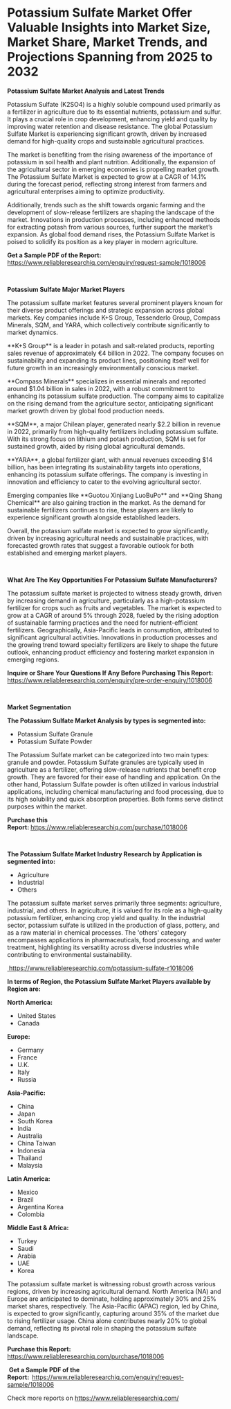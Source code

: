 <p><h1>Potassium Sulfate Market Offer Valuable Insights into Market Size, Market Share, Market Trends, and Projections Spanning from 2025 to 2032</h1></p><p><strong>Potassium Sulfate Market Analysis and Latest Trends</strong></p>
<p><p>Potassium Sulfate (K2SO4) is a highly soluble compound used primarily as a fertilizer in agriculture due to its essential nutrients, potassium and sulfur. It plays a crucial role in crop development, enhancing yield and quality by improving water retention and disease resistance. The global Potassium Sulfate Market is experiencing significant growth, driven by increased demand for high-quality crops and sustainable agricultural practices. </p><p>The market is benefiting from the rising awareness of the importance of potassium in soil health and plant nutrition. Additionally, the expansion of the agricultural sector in emerging economies is propelling market growth. The Potassium Sulfate Market is expected to grow at a CAGR of 14.1% during the forecast period, reflecting strong interest from farmers and agricultural enterprises aiming to optimize productivity. </p><p>Additionally, trends such as the shift towards organic farming and the development of slow-release fertilizers are shaping the landscape of the market. Innovations in production processes, including enhanced methods for extracting potash from various sources, further support the market’s expansion. As global food demand rises, the Potassium Sulfate Market is poised to solidify its position as a key player in modern agriculture.</p></p>
<p><strong>Get a Sample PDF of the Report:&nbsp;</strong> <a href="https://www.reliableresearchiq.com/enquiry/request-sample/1018006?utm_campaign=1906&utm_medium=2&utm_source=Github&utm_content=ia&utm_term=31012025&utm_id=potassium-sulfate">https://www.reliableresearchiq.com/enquiry/request-sample/1018006</a></p>
<p>&nbsp;</p>
<p><strong>Potassium Sulfate Major Market Players</strong></p>
<p><p>The potassium sulfate market features several prominent players known for their diverse product offerings and strategic expansion across global markets. Key companies include K+S Group, Tessenderlo Group, Compass Minerals, SQM, and YARA, which collectively contribute significantly to market dynamics.</p><p>**K+S Group** is a leader in potash and salt-related products, reporting sales revenue of approximately €4 billion in 2022. The company focuses on sustainability and expanding its product lines, positioning itself well for future growth in an increasingly environmentally conscious market.</p><p>**Compass Minerals** specializes in essential minerals and reported around $1.04 billion in sales in 2022, with a robust commitment to enhancing its potassium sulfate production. The company aims to capitalize on the rising demand from the agriculture sector, anticipating significant market growth driven by global food production needs.</p><p>**SQM**, a major Chilean player, generated nearly $2.2 billion in revenue in 2022, primarily from high-quality fertilizers including potassium sulfate. With its strong focus on lithium and potash production, SQM is set for sustained growth, aided by rising global agricultural demands.</p><p>**YARA**, a global fertilizer giant, with annual revenues exceeding $14 billion, has been integrating its sustainability targets into operations, enhancing its potassium sulfate offerings. The company is investing in innovation and efficiency to cater to the evolving agricultural sector.</p><p>Emerging companies like **Guotou Xinjiang LuoBuPo** and **Qing Shang Chemical** are also gaining traction in the market. As the demand for sustainable fertilizers continues to rise, these players are likely to experience significant growth alongside established leaders.</p><p>Overall, the potassium sulfate market is expected to grow significantly, driven by increasing agricultural needs and sustainable practices, with forecasted growth rates that suggest a favorable outlook for both established and emerging market players.</p></p>
<p>&nbsp;</p>
<p><strong>What Are The Key Opportunities For Potassium Sulfate Manufacturers?</strong></p>
<p><p>The potassium sulfate market is projected to witness steady growth, driven by increasing demand in agriculture, particularly as a high-potassium fertilizer for crops such as fruits and vegetables. The market is expected to grow at a CAGR of around 5% through 2028, fueled by the rising adoption of sustainable farming practices and the need for nutrient-efficient fertilizers. Geographically, Asia-Pacific leads in consumption, attributed to significant agricultural activities. Innovations in production processes and the growing trend toward specialty fertilizers are likely to shape the future outlook, enhancing product efficiency and fostering market expansion in emerging regions.</p></p>
<p><strong>Inquire or Share Your Questions If Any Before Purchasing This Report:</strong> <a href="https://www.reliableresearchiq.com/enquiry/pre-order-enquiry/1018006?utm_campaign=1906&utm_medium=2&utm_source=Github&utm_content=ia&utm_term=31012025&utm_id=potassium-sulfate">https://www.reliableresearchiq.com/enquiry/pre-order-enquiry/1018006</a></p>
<p>&nbsp;</p>
<p><strong>Market Segmentation</strong></p>
<p><strong>The Potassium Sulfate Market Analysis by types is segmented into:</strong></p>
<p><ul><li>Potassium Sulfate Granule</li><li>Potassium Sulfate Powder</li></ul></p>
<p><p>The Potassium Sulfate market can be categorized into two main types: granule and powder. Potassium Sulfate granules are typically used in agriculture as a fertilizer, offering slow-release nutrients that benefit crop growth. They are favored for their ease of handling and application. On the other hand, Potassium Sulfate powder is often utilized in various industrial applications, including chemical manufacturing and food processing, due to its high solubility and quick absorption properties. Both forms serve distinct purposes within the market.</p></p>
<p><strong>Purchase this Report:&nbsp;</strong><a href="https://www.reliableresearchiq.com/purchase/1018006?utm_campaign=1906&utm_medium=2&utm_source=Github&utm_content=ia&utm_term=31012025&utm_id=potassium-sulfate">https://www.reliableresearchiq.com/purchase/1018006</a></p>
<p>&nbsp;</p>
<p><strong>The Potassium Sulfate Market Industry Research by Application is segmented into:</strong></p>
<p><ul><li>Agriculture</li><li>Industrial</li><li>Others</li></ul></p>
<p><p>The potassium sulfate market serves primarily three segments: agriculture, industrial, and others. In agriculture, it is valued for its role as a high-quality potassium fertilizer, enhancing crop yield and quality. In the industrial sector, potassium sulfate is utilized in the production of glass, pottery, and as a raw material in chemical processes. The 'others' category encompasses applications in pharmaceuticals, food processing, and water treatment, highlighting its versatility across diverse industries while contributing to environmental sustainability.</p></p>
<p><a href="https://www.reliableresearchiq.com/potassium-sulfate-r1018006?utm_campaign=1906&utm_medium=2&utm_source=Github&utm_content=ia&utm_term=31012025&utm_id=potassium-sulfate">&nbsp;https://www.reliableresearchiq.com/potassium-sulfate-r1018006</a></p>
<p><strong>In terms of Region, the Potassium Sulfate Market Players available by Region are:</strong></p>
<p>
    <p> <strong> North America: </strong>
        <ul>
            <li>United States</li>
            <li>Canada</li>
        </ul>
        </p> 
    <p> <strong> Europe: </strong>
        <ul>
            <li>Germany</li>
            <li>France</li>
            <li>U.K.</li>
            <li>Italy</li>
            <li>Russia</li>
        </ul>
        </p> 
    <p> <strong> Asia-Pacific: </strong>
        <ul>
            <li>China</li>
            <li>Japan</li>
            <li>South Korea</li>
            <li>India</li>
            <li>Australia</li>
            <li>China Taiwan</li>
            <li>Indonesia</li>
            <li>Thailand</li>
            <li>Malaysia</li>
        </ul>
        </p> 
    <p> <strong> Latin America: </strong>
        <ul>
            <li>Mexico</li>
            <li>Brazil</li>
            <li>Argentina Korea</li>
            <li>Colombia</li>
        </ul>
        </p> 
    <p> <strong> Middle East & Africa: </strong>
        <ul>
            <li>Turkey</li>
            <li>Saudi</li>
            <li>Arabia</li>
            <li>UAE</li>
            <li>Korea</li>
        </ul>
    </p>
    </p>
<p><p>The potassium sulfate market is witnessing robust growth across various regions, driven by increasing agricultural demand. North America (NA) and Europe are anticipated to dominate, holding approximately 30% and 25% market shares, respectively. The Asia-Pacific (APAC) region, led by China, is expected to grow significantly, capturing around 35% of the market due to rising fertilizer usage. China alone contributes nearly 20% to global demand, reflecting its pivotal role in shaping the potassium sulfate landscape.</p></p>
<p><strong>Purchase this Report: </strong><a href="https://www.reliableresearchiq.com/purchase/1018006?utm_campaign=1906&utm_medium=2&utm_source=Github&utm_content=ia&utm_term=31012025&utm_id=potassium-sulfate">https://www.reliableresearchiq.com/purchase/1018006</a></p>
<p>&nbsp;<strong>Get a Sample PDF of the Report:&nbsp;&nbsp;</strong><a href="https://www.reliableresearchiq.com/enquiry/request-sample/1018006?utm_campaign=1906&utm_medium=2&utm_source=Github&utm_content=ia&utm_term=31012025&utm_id=potassium-sulfate">https://www.reliableresearchiq.com/enquiry/request-sample/1018006</a></p>
<p><strong></strong></p>
<p>Check more reports on <a href="https://www.reliableresearchiq.com/?utm_campaign=1906&utm_medium=2&utm_source=Github&utm_content=ia&utm_term=31012025&utm_id=potassium-sulfate">https://www.reliableresearchiq.com/</a></p>